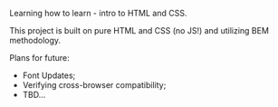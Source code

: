 Learning how to learn - intro to HTML and CSS.

This project is built on pure HTML and CSS (no JS!) and utilizing BEM methodology.

Plans for future:
- Font Updates;
- Verifying cross-browser compatibility;
- TBD...
